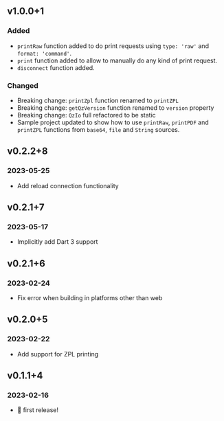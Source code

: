 ## v1.0.0+1
### Added
- `printRaw` function added to do print requests using `type: 'raw'` and `format: 'command'`.
- `print` function added to allow to manually do any kind of print request.
- `disconnect` function added.

### Changed
- Breaking change: `printZpl` function renamed to `printZPL`
- Breaking change: `getQzVersion` function renamed to `version` property
- Breaking change: `QzIo` full refactored to be static
- Sample project updated to show how to use `printRaw`, `printPDF` and `printZPL` functions from `base64`, `file` and `String` sources. 


## v0.2.2+8

### 2023-05-25

- Add reload connection functionality

## v0.2.1+7

### 2023-05-17

- Implicitly add Dart 3 support

## v0.2.1+6

### 2023-02-24

- Fix error when building in platforms other than web

## v0.2.0+5

### 2023-02-22

- Add support for ZPL printing

## v0.1.1+4

### 2023-02-16

- 🎉 first release!

